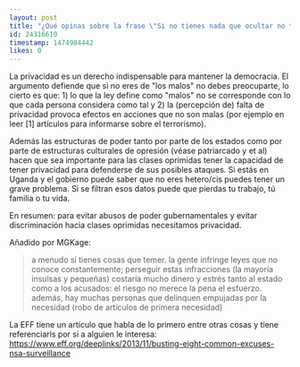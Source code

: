 ```yaml
---
layout: post
title: "¿Qué opinas sobre la frase \"Si no tienes nada que ocultar no tienes nada que temer\"?"
id: 24316610
timestamp: 1474984442
likes: 0
---
```


 La privacidad es un derecho indispensable para mantener la democracia. El argumento defiende que si no eres de "los malos" no debes preocuparte, lo cierto es que: 1) lo que la ley define como "malos" no se corresponde con lo que cada persona considera como tal y 2) la (percepción de) falta de privacidad provoca efectos en acciones que no son malas (por ejemplo en leer [1] artículos para informarse sobre el terrorismo). 

Además las estructuras de poder tanto por parte de los estados como por parte de estructuras culturales de opresión (véase patriarcado y et al) hacen que sea importante para las clases oprimidas tener la capacidad de tener privacidad para defenderse de sus posibles ataques. Si estás en Uganda y el gobierno puede saber que no eres hetero/cis puedes tener un grave problema. Si se filtran esos datos puede que pierdas tu trabajo, tú familia o tu vida. 

En resumen: para evitar abusos de poder gubernamentales y evitar discriminación hacia clases oprimidas necesitamos privacidad. 


Añadido por MGKage:
> a menudo sí tienes cosas que temer. la gente infringe leyes que no conoce constantemente; perseguir estas infracciones (la mayoría insulsas y pequeñas) costaría mucho dinero y estrés tanto al estado como a los acusados: el riesgo no merece la pena el esfuerzo. además, hay muchas personas que delinquen empujadas por la necesidad (robo de artículos de primera necesidad)

La EFF tiene un artículo que habla de lo primero entre otras cosas y tiene referenciarls por si a alguien le interesa:
 <https://www.eff.org/deeplinks/2013/11/busting-eight-common-excuses-nsa-surveillance>
